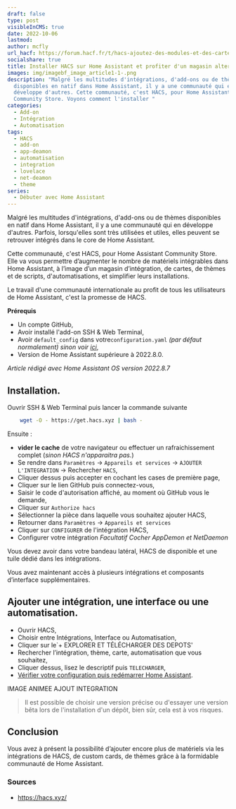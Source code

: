 ```yaml
---
draft: false
type: post
visibleInCMS: true
date: 2022-10-06
lastmod:
author: mcfly
url_hacf: https://forum.hacf.fr/t/hacs-ajoutez-des-modules-et-des-cartes-personnalisees/359
socialshare: true
title: Installer HACS sur Home Assistant et profiter d'un magasin alternatif.
images: img/imagebf_image_article1-1-.png
description: "Malgré les multitudes d'intégrations, d'add-ons ou de thèmes
  disponibles en natif dans Home Assistant, il y a une communauté qui en
  développe d'autres. Cette communauté, c'est HACS, pour Home Assistant
  Community Store. Voyons comment l'installer "
categories:
  - Add-on
  - Intégration
  - Automatisation
tags:
  - HACS
  - add-on
  - app-deamon
  - automatisation
  - integration
  - lovelace
  - net-deamon
  - theme
series:
  - Débuter avec Home Assistant
---
```

Malgré les multitudes d'intégrations, d'add-ons ou de thèmes disponibles en natif dans Home Assistant, il y a une communauté qui en développe d'autres. Parfois, lorsqu'elles sont très utilisées et utiles, elles peuvent se retrouver intégrés dans le core de Home Assistant.

Cette communauté, c'est HACS, pour Home Assistant Community Store. 
Elle va vous permettre d’augmenter le nombre de matériels intégrables dans Home Assistant, à l’image d’un magasin d’intégration, de cartes, de thèmes et de scripts, d'automatisations, et simplifier leurs installations.

Le travail d'une communauté internationale au profit de tous les utilisateurs de Home Assistant, c'est la promesse de HACS. 

**Prérequis**
* Un compte GitHub,
* Avoir installé l'add-on SSH &amp; Web Terminal,
* Avoir `default_config` dans votre`configuration.yaml` *(par défaut normalement) sinon voir [ici](https://www.home-assistant.io/integrations/my/)*,
* Version de Home Assistant supérieure à 2022.8.0.

*Article rédigé avec Home Assistant OS version 2022.8.7*

## Installation.
Ouvrir SSH & Web Terminal puis lancer la commande suivante 
```bash
    wget -O - https://get.hacs.xyz | bash -
```

Ensuite :
* **vider le cache** de votre navigateur ou effectuer un rafraichissement complet (*sinon HACS n'apparaitra pas.*)
* Se rendre dans `Paramètres` -&gt; `Appareils et services` -&gt; `AJOUTER L'INTEGRATION` -&gt; Rechercher `HACS`,
* Cliquer dessus puis accepter en cochant les cases de première page,
* Cliquer sur le lien GitHub puis connectez-vous,
* Saisir le code d'autorisation affiché, au moment où GitHub vous le demande,
* Cliquer sur `Authorize hacs`
* Sélectionner la pièce dans laquelle vous souhaitez ajouter HACS,
* Retourner dans `Paramètres` -&gt; `Appareils et services` 
* Cliquer sur `CONFIGURER` de l'intégration HACS,
* Configurer votre intégration *Facultatif Cocher AppDemon et NetDaemon*

Vous devez avoir dans votre bandeau latéral, HACS de disponible et une tuile dédié dans les intégrations.

Vous avez maintenant accès à plusieurs intégrations et composants d’interface supplémentaires.

## Ajouter une intégration, une interface ou une automatisation.
* Ouvrir HACS, 
* Choisir entre Intégrations, Interface ou Automatisation,
* Cliquer sur le`+ EXPLORER ET TÉLÉCHARGER DES DEPOTS' 
* Rechercher l’intégration, thème, carte, automatisation que vous souhaitez,
* Cliquer dessus, lisez le descriptif puis `TELECHARGER`,
* [Vérifier votre configuration puis redémarrer Home Assistant](?VerifierVotreConfigurationPuisRedemarrerHo).

IMAGE ANIMEE AJOUT INTEGRATION

>Il est possible de choisir une version précise ou d'essayer une version bêta lors de l'installation d'un dépôt, bien sûr, cela est à vos risques.


## Conclusion
Vous avez à présent la possibilité d’ajouter encore plus de matériels via les intégrations de HACS, de custom cards, de thèmes grâce à la formidable communauté de Home Assistant.

### Sources
* https://hacs.xyz/